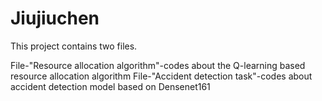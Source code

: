 # Jiujiuchen
This project contains two files.

File-"Resource allocation algorithm"-codes about the Q-learning based resource allocation algorithm 
File-"Accident detection task"-codes about accident detection model based on Densenet161
